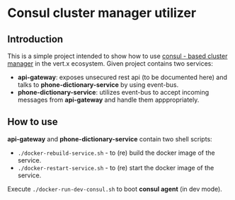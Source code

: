 # Consul cluster manager utilizer #

**Introduction**
-
This is a simple project intended to show how to use [consul - based cluster manager](https://github.com/romalev/vertx-consul-cluster-manage) in the vert.x ecosystem. Given project contains two services: 

- **api-gateway**: exposes unsecured rest api (to be documented here) and talks to **phone-dictionary-service** by using event-bus.
- **phone-dictionary-service**: utilizes event-bus to accept incoming messages from **api-gateway** and handle them apppropriately.

**How to use**
- 
**api-gateway** and **phone-dictionary-service** contain two shell scripts: 
- ```./docker-rebuild-service.sh``` - to (re) build the docker image of the service.
- ```./docker-restart-service.sh``` - to (re) start the docker image of the service.

Execute ```./docker-run-dev-consul.sh``` to boot **consul agent** (in dev mode). 

